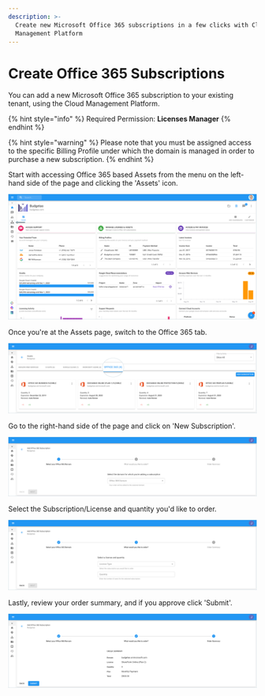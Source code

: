 ```yaml
---
description: >-
  Create new Microsoft Office 365 subscriptions in a few clicks with Cloud
  Management Platform
---
```


# Create Office 365 Subscriptions

You can add a new Microsoft Office 365 subscription to your existing tenant, using the Cloud Management Platform.

{% hint style="info" %}
Required Permission: **Licenses Manager**
{% endhint %}

{% hint style="warning" %}
Please note that you must be assigned access to the specific Billing Profile under which the domain is managed in order to purchase a new subscription.
{% endhint %}

Start with accessing Office 365 based Assets from the menu on the left-hand side of the page and clicking the 'Assets' icon.

![](../.gitbook/assets/assets-icon.png)

Once you're at the Assets page, switch to the Office 365 tab.

![](../.gitbook/assets/office-365-tab1.png)

Go to the right-hand side of the page and click on 'New Subscription'.

![](../.gitbook/assets/office-new-subscription.png)

Select the Subscription/License and quantity you'd like to order.

![](../.gitbook/assets/office-365-license-type.png)

Lastly, review your order summary, and if you approve click 'Submit'.

![](../.gitbook/assets/office-submit.png)

